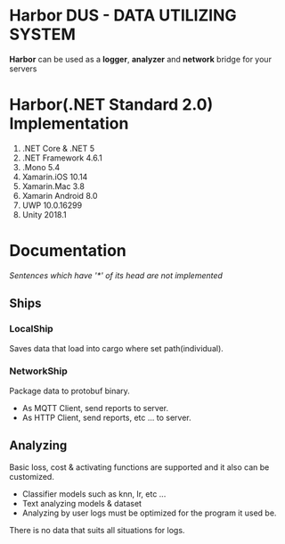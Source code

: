 # Harbor DUS - DATA UTILIZING SYSTEM
**Harbor** can be used as a **logger**, **analyzer** and **network** bridge for your servers

# Harbor(.NET Standard 2.0) Implementation
1. .NET Core & .NET 5 
2. .NET Framework 4.6.1
3. .Mono 5.4
4. Xamarin.iOS 10.14
5. Xamarin.Mac 3.8
6. Xamarin Android 8.0
7. UWP 10.0.16299
8. Unity 2018.1

# Documentation

_Sentences which have '*' of its head are not implemented_

## Ships
### LocalShip
Saves data that load into cargo where set path(individual).  
### NetworkShip 
Package data to protobuf binary.
* As MQTT Client, send reports to server.
* As HTTP Client, send reports, etc ... to server.

## Analyzing
Basic loss, cost & activating functions are supported and it also can be customized.
* Classifier models such as knn, lr, etc ...
* Text analyzing models & dataset
* Analyzing by user logs must be optimized for the program it used be.  

There is no data that suits all situations for logs.
